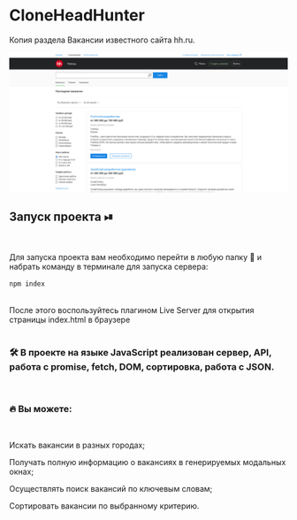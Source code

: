 # CloneHeadHunter

Копия раздела Вакансии известного сайта hh.ru. 

  
  <div  align="center">
  <img src="https://github.com/Jones-Davy/CloneHeadHunter/blob/main/img/mainscreen.jpg"/>
</div>

## Запуск проекта ⏯

<br/>
<br/>
Для запуска проекта вам необходимо перейти в любую папку 📂 и набрать команду в терминале для запуска сервера:

```javascript
npm index
```

<br/>
После этого воспользуйтесь плагином Live Server для открытия страницы index.html в браузере
<br/>
<br/>


### :hammer_and_wrench: В проекте на языке JavaScript реализован сервер, API, работа с promise, fetch, DOM, сортировка, работа с JSON.
<br/>

### :fire: Вы можете:
<br/>

Искать вакансии в разных городах; <br/>

Получать полную информацию о вакансиях в генерируемых модальных окнах; <br/>

Осуществлять поиск вакансий по ключевым словам; <br/>

Сортировать вакансии по выбранному критерию.
